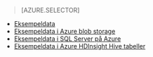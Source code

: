 > [AZURE.SELECTOR]
- [Eksempeldata](../articles/machine-learning/machine-learning-data-science-sample-data.md)
- [Eksempeldata i Azure blob storage](../articles/machine-learning/machine-learning-data-science-sample-data-blob.md)
- [Eksempeldata i SQL Server på Azure](../articles/machine-learning/machine-learning-data-science-sample-data-sql-server.md)
- [Eksempeldata i Azure HDInsight Hive tabeller](../articles/machine-learning/machine-learning-data-science-sample-data-hive.md)
